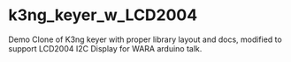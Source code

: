 # k3ng_keyer_w_LCD2004
Demo Clone of K3ng keyer with proper library layout and docs, modified to support LCD2004 I2C Display for WARA arduino talk.
